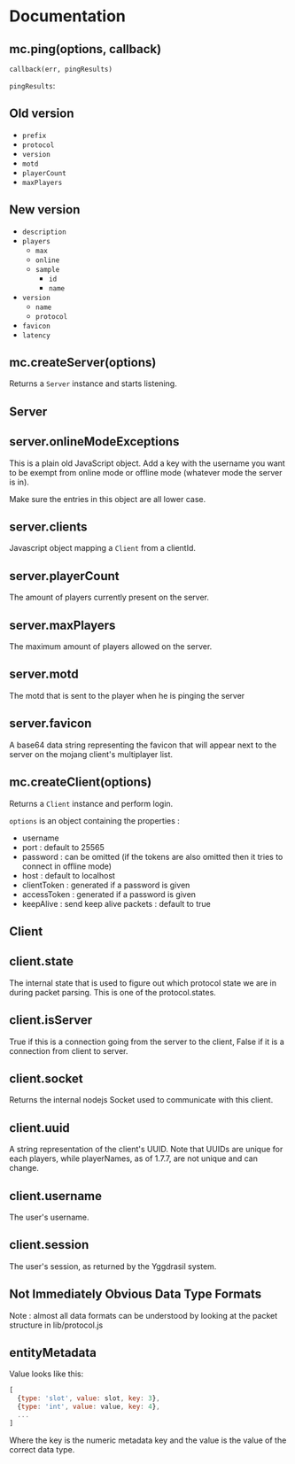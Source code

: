 # Documentation

## mc.ping(options, callback)

`callback(err, pingResults)`

`pingResults`:

## Old version
 * `prefix`
 * `protocol`
 * `version`
 * `motd`
 * `playerCount`
 * `maxPlayers`

## New version
 * `description`
 * `players`
    * `max`
    * `online`
    * `sample`
       * `id`
       * `name`
 * `version`
    * `name`
    * `protocol`
 * `favicon`
 * `latency`

## mc.createServer(options)

Returns a `Server` instance and starts listening.

## Server

## server.onlineModeExceptions

This is a plain old JavaScript object. Add a key with the username you want to
be exempt from online mode or offline mode (whatever mode the server is in).

Make sure the entries in this object are all lower case.

## server.clients

Javascript object mapping a `Client` from a clientId.

## server.playerCount

The amount of players currently present on the server.

## server.maxPlayers

The maximum amount of players allowed on the server.

## server.motd

The motd that is sent to the player when he is pinging the server

## server.favicon

A base64 data string representing the favicon that will appear next to the server
on the mojang client's multiplayer list.

## mc.createClient(options)

Returns a `Client` instance and perform login.

`options` is an object containing the properties :
 * username
 * port : default to 25565
 * password : can be omitted (if the tokens are also omitted then it tries to connect in offline mode)
 * host : default to localhost
 * clientToken : generated if a password is given
 * accessToken : generated if a password is given
 * keepAlive : send keep alive packets : default to true

## Client

## client.state

The internal state that is used to figure out which protocol state we are in during
packet parsing. This is one of the protocol.states.

## client.isServer

True if this is a connection going from the server to the client,
False if it is a connection from client to server.


## client.socket

Returns the internal nodejs Socket used to communicate with this client.

## client.uuid

A string representation of the client's UUID. Note that UUIDs are unique for
each players, while playerNames, as of 1.7.7, are not unique and can change.

## client.username

The user's username.

## client.session

The user's session, as returned by the Yggdrasil system. 

## Not Immediately Obvious Data Type Formats

Note : almost all data formats can be understood by looking at the packet 
structure in lib/protocol.js

## entityMetadata

Value looks like this:

```js
[
  {type: 'slot', value: slot, key: 3},
  {type: 'int', value: value, key: 4},
  ...
]
```

Where the key is the numeric metadata key and the value is the value of the 
correct data type.
